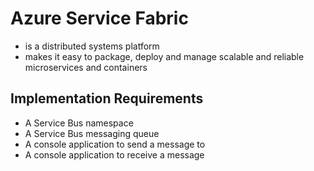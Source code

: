 # Azure Service Fabric

- is a distributed systems platform
- makes it easy to package, deploy and manage scalable  and reliable microservices and containers

## Implementation Requirements

- A Service Bus namespace
- A Service Bus messaging queue
- A console application to send a message to
- A console application to receive a message